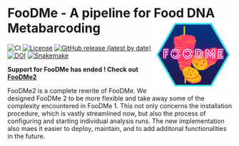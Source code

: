 
# FooDMe - A pipeline for Food DNA Metabarcoding <a href='https://github.com/CVUA-RRW/FooDMe'><img src='docs/logo.png' align="right" height="150" /></a>


![CI](https://github.com/CVUA-RRW/FooDMe/workflows/CI/badge.svg?branch=master)
[![License](https://img.shields.io/badge/License-BSD%203--Clause-blue.svg)](https://opensource.org/licenses/BSD-3-Clause)
[![GitHub release (latest by date)](https://img.shields.io/github/v/release/CVUA-RRW/FooDMe)](https://github.com/CVUA-RRW/FooDMe/releases/latest)
[![DOI](https://zenodo.org/badge/296584559.svg)](https://zenodo.org/badge/latestdoi/296584559)
[![Snakemake](https://img.shields.io/badge/snakemake-≥6.3.0-brightgreen.svg?style=flat)](https://snakemake.readthedocs.io)


**Support for FooDMe has ended ! Check out [FooDMe2](https://bio-raum.github.io/FooDMe2)**

FooDMe2 is a complete rewrite of FooDMe. We designed FooDMe 2 to be more flexible and take away some of the complexity encountered in FooDMe 1. This not only concerns the installation procedure, which is vastly streamlined now, but also the process of configuring and starting individual analysis runs. The new implementation also maes it easier to deploy, maintain, and to add additonal functionalities in the future.
